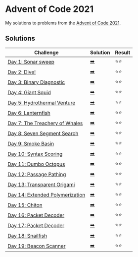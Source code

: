 # Advent of Code 2021

My solutions to problems from the [Advent of Code 2021](https://adventofcode.com/2021/).

## Solutions

| Challenge | Solution | Result |
| --------- | -------- | ------ |
| [Day 1: Sonar sweep](https://adventofcode.com/2021/day/1) | [:arrow_right:](day1.swift) | :star::star: |
| [Day 2: Dive!](https://adventofcode.com/2021/day/2) | [:arrow_right:](day2.swift) | :star::star: |
| [Day 3: Binary Diagnostic](https://adventofcode.com/2021/day/3) | [:arrow_right:](day3.swift) | :star::star: |
| [Day 4: Giant Squid](https://adventofcode.com/2021/day/4) | [:arrow_right:](day4.swift) | :star::star: |
| [Day 5: Hydrothermal Venture](https://adventofcode.com/2021/day/5) | [:arrow_right:](day5.swift) | :star::star: |
| [Day 6: Lanternfish](https://adventofcode.com/2021/day/6) | [:arrow_right:](day6.swift) | :star::star: |
| [Day 7: The Treachery of Whales](https://adventofcode.com/2021/day/7) | [:arrow_right:](day7.swift) | :star::star: |
| [Day 8: Seven Segment Search](https://adventofcode.com/2021/day/8) | [:arrow_right:](day8.swift) | :star::star: |
| [Day 9: Smoke Basin](https://adventofcode.com/2021/day/9) | [:arrow_right:](day9.swift) | :star::star: |
| [Day 10: Syntax Scoring](https://adventofcode.com/2021/day/10) | [:arrow_right:](day10.swift) | :star::star: |
| [Day 11: Dumbo Octopus](https://adventofcode.com/2021/day/11) | [:arrow_right:](day11.swift) | :star::star: |
| [Day 12: Passage Pathing](https://adventofcode.com/2021/day/12) | [:arrow_right:](day12.swift) | :star::star: |
| [Day 13: Transparent Origami](https://adventofcode.com/2021/day/13) | [:arrow_right:](day13.swift) | :star::star: |
| [Day 14: Extended Polymerization](https://adventofcode.com/2021/day/14) | [:arrow_right:](day14.swift) | :star::star: |
| [Day 15: Chiton](https://adventofcode.com/2021/day/15) | [:arrow_right:](day15.swift) | :star::star: |
| [Day 16: Packet Decoder](https://adventofcode.com/2021/day/16) | [:arrow_right:](day16.swift) | :star::star: |
| [Day 17: Packet Decoder](https://adventofcode.com/2021/day/17) | [:arrow_right:](day17.swift) | :star::star: |
| [Day 18: Snailfish](https://adventofcode.com/2021/day/18) | [:arrow_right:](day18.swift) | :star::star: |
| [Day 19: Beacon Scanner](https://adventofcode.com/2021/day/19) | [:arrow_right:](day19.swift) | :star::star: |
